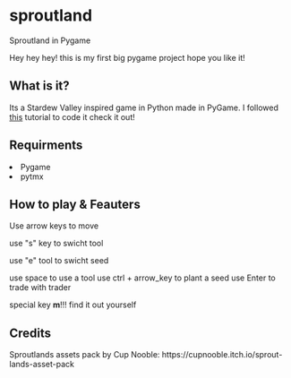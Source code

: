 # sproutland
Sproutland in Pygame

<p>Hey hey hey! this is my first big pygame project hope you like it!</p>

<h2>What is it?</h2>
<p>Its a Stardew Valley inspired game in Python made in PyGame. I followed <a href="https://youtu.be/T4IX36sP_0c">this</a> tutorial to code it check it out!</p>

<h2>Requirments</h2>
<li>Pygame</li>
<li>pytmx</li>

<h2>How to play & Feauters</h2>
<p>
Use arrow keys to move</p>
use "s" key to swicht tool</p>
use "e" tool to swicht seed</p>
use space to use a tool
use ctrl + arrow_key to plant a seed
use Enter to trade with trader


special key <strong>m</strong>!!!
find it out yourself
</p>


<h2>Credits</h2>
<p>Sproutlands assets pack by Cup Nooble: https://cupnooble.itch.io/sprout-lands-asset-pack </p>
